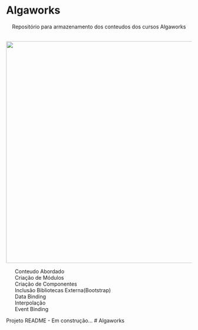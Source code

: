 # Algaworks
<p align="center"> Repositório para armazenamento dos conteudos dos cursos Algaworks </p>

</br>

<img src="https://user-images.githubusercontent.com/6686227/160471819-955b3692-91e4-4592-b7b6-bc3d4612b84c.PNG" width='600px'/>
<ul style="list-style: none;">
  <li>Conteudo Abordado<li>
  <li>Criação de Módulos<li>
  <li>Criação de Componentes<li>
  <li>Inclusão Bibliotecas Externa(Bootstrap)<li>
  <li>Data Binding<li>
  <li>Interpolação<li>
  <li>Event Binding<li>
</ul
<h4 align="center"> Projeto README - Em construção...</h4>
# Algaworks
